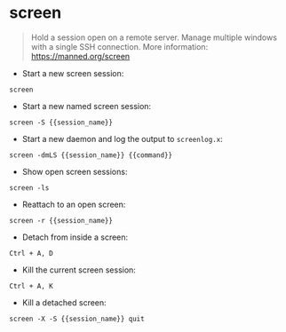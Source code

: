 # screen

> Hold a session open on a remote server. Manage multiple windows with a single SSH connection.
> More information: <https://manned.org/screen>

- Start a new screen session:

`screen`

- Start a new named screen session:

`screen -S {{session_name}}`

- Start a new daemon and log the output to `screenlog.x`:

`screen -dmLS {{session_name}} {{command}}`

- Show open screen sessions:

`screen -ls`

- Reattach to an open screen:

`screen -r {{session_name}}`

- Detach from inside a screen:

`Ctrl + A, D`

- Kill the current screen session:

`Ctrl + A, K`

- Kill a detached screen:

`screen -X -S {{session_name}} quit`
